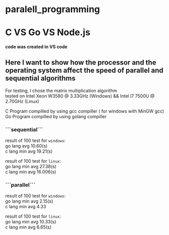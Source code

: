 # paralell_programming
<head>
    <h1>C VS Go VS Node.js </h1>
</head>
<body>
    <h4> code was created in VS code </h4>
    <h2> Here I want to show how the processor and the operating system affect the speed of parallel and sequential algorithms</h2>
        For testing, I chose the matrix multiplication algorithm
    <br/>
    tested on Intel Xeon W3580 @ 3.33GHz (Windows) &&  Intel I7 7500U @ 2.70GHz (Linux)
<br/>

C Program compilled by using gcc compiller ( for windows with MinGW gcc)
<br/>
Go Program compilled by using golang compiller

<h3>```sequential```</h3>

result of 100 test for `windows`:
    <br/>
    go lang avg 10.60(s) 
    <br/>
    c lang min avg 19.21(s)
    
result of 100 test for `linux`:
    <br/>
    go lang min avg 27.38(s)
    <br/>
    c lang  min avg 16.006(s)

<h3>```parallel```</h3>

result of 100 test for `windows`:
    <br/>
    go lang min avg 2.15(s)
    <br/>
    c lang min avg 4.33
    
result of 100 test for `linux`:
    <br/>
    go lang min avg 10.33(s)
    <br/>
    c lang min avg 6.65(s)
</body>

